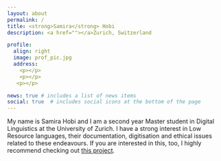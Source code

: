 ```yaml
---
layout: about
permalink: /
title: <strong>Samira</strong> Hobi
description: <a href=""></a>Zurich, Switzerland

profile:
  align: right
  image: prof_pic.jpg
  address: 
    <p></p>
    <p></p>
   <p></p>

news: true # includes a list of news items
social: true  # includes social icons at the bottom of the page
---
```



My name is Samira Hobi and I am a second year Master student in Digital Linguistics at the University of Zurich. I have a strong interest in Low Resource languages, their documentation, digitisation and ethical issues related to these endeavours. If you are interested in this, too, I highly recommend checking out [this project](https://www.barngarla.com). 
